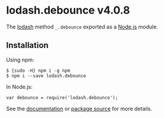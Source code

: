 lodash.debounce v4.0.8
======================

The [lodash](https://lodash.com/) method `_.debounce` exported as a [Node.js](https://nodejs.org/) module.

Installation
------------

Using npm:

    $ {sudo -H} npm i -g npm
    $ npm i --save lodash.debounce

In Node.js:

    var debounce = require('lodash.debounce');

See the [documentation](https://lodash.com/docs#debounce) or [package source](https://github.com/lodash/lodash/blob/4.0.8-npm-packages/lodash.debounce) for more details.
